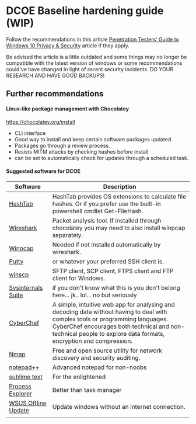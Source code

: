 # DCOE Baseline hardening guide (WIP)

Follow the recommendations in this article [Penetration Testers’ Guide to Windows 10 Privacy & Security](https://hackernoon.com/the-2017-pentester-guide-to-windows-10-privacy-security-cf734c510b8d) article if they apply.

Be advised the article is a little outdated and some things may no longer be compatible with the latest version of windows or some recommendations could've have changed in light of recent security incidents. DO YOUR RESEARCH AND HAVE GOOD BACKUPS!

## Further recommendations

#### Linux-like package management with Chocolatey

https://chocolatey.org/install

* CLI interface
* Good way to install and keep certain software packages updated. 
* Packages go through a review process.
* Resists MITM attacks by checking hashes before install.
* can be set to automatically check for updates through a scheduled task.

#### Suggested software for DCOE

|Software|Description|
|---|---|
|[HashTab](https://chocolatey.org/packages/hashtab)|HashTab provides OS extensions to calculate file hashes. Or if you prefer use the built-in powershell cmdlet Get-FileHash.|
|[Wireshark](https://chocolatey.org/packages/wireshark)|Packet analysis tool. If installed through chocolatey you may need to also install winpcap separately.|
|[Winpcap](https://chocolatey.org/packages/WinPcap)|Needed if not installed automatically by wireshark.|
|[Putty](https://chocolatey.org/search?q=putty)|or whatever your preferred SSH client is.|
|[winscp](https://chocolatey.org/search?q=winscp)|SFTP client, SCP client, FTPS client and FTP client for Windows.|
|[Sysinternals Suite](https://docs.microsoft.com/en-us/sysinternals/downloads/sysinternals-suite)|if you don't know what this is you don't belong here... jk.. lol... no but seriously|
|[CyberChef](https://gchq.github.io/CyberChef/)|A simple, intuitive web app for analysing and decoding data without having to deal with complex tools or programming languages. CyberChef encourages both technical and non-technical people to explore data formats, encryption and compression.|
|[Nmap](https://chocolatey.org/packages/nmap)|Free and open source utility for network discovery and security auditing.|
|[notepad++](https://chocolatey.org/packages?q=notepad%2B%2B)|Advanced notepad for non-noobs|
|[sublime text](https://chocolatey.org/packages/SublimeText3)|For the enlightened|
|[Process Explorer](https://chocolatey.org/packages/procexp)|Better than task manager|
|[WSUS Offline Update](https://chocolatey.org/packages/wsus-offline-update)|Update windows without an internet connection.|
|[]()||
